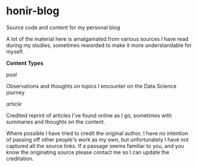 # honir-blog
Source code and content for my personal blog

A lot of the material here is amalgamated from various sources I have read during my studies, sometimes reworded to make it more understandable for myself.


**Content Types**

*post* 

Observations and thoughts on topics I encounter on the Data Science journey

*article* 

Credited reprint of articles I've found online as I go, sometimes with summaries and thoughts on the content.

Where possible I have tried to credit the original author, I have no intention of passing off other people's work as my own, but unfortunately I have not captured all the source links. If a passage seems familiar to you, and you know the originating source please contact me so I can update the creditation.

